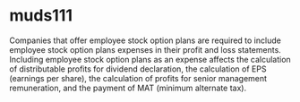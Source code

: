 # muds111
Companies that offer employee stock option plans are required to include employee stock option plans expenses in their profit and loss statements. Including employee stock option plans as an expense affects the calculation of distributable profits for dividend declaration, the calculation of EPS (earnings per share), the calculation of profits for senior management remuneration, and the payment of MAT (minimum alternate tax). 
